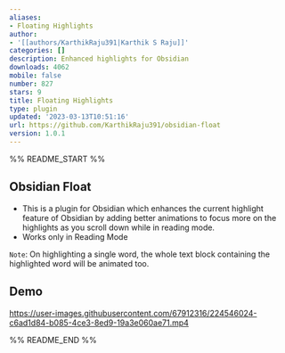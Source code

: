 ```yaml
---
aliases:
- Floating Highlights
author:
- '[[authors/KarthikRaju391|Karthik S Raju]]'
categories: []
description: Enhanced highlights for Obsidian
downloads: 4062
mobile: false
number: 827
stars: 9
title: Floating Highlights
type: plugin
updated: '2023-03-13T10:51:16'
url: https://github.com/KarthikRaju391/obsidian-float
version: 1.0.1
---
```


%% README_START %%

## Obsidian Float
- This is a plugin for Obsidian which enhances the current highlight feature of Obsidian by adding better animations to focus more on the highlights as you scroll down while in reading mode.
- Works only in Reading Mode

`Note`: On highlighting a single word, the whole text block containing the highlighted word will be animated too.

## Demo

https://user-images.githubusercontent.com/67912316/224546024-c6ad1d84-b085-4ce3-8ed9-19a3e060ae71.mp4



%% README_END %%